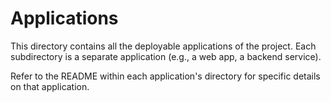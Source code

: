 # Applications

This directory contains all the deployable applications of the project. Each subdirectory is a separate application (e.g., a web app, a backend service).

Refer to the README within each application's directory for specific details on that application.
